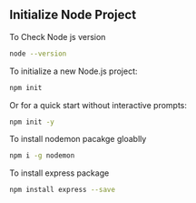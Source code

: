 ## Initialize Node Project


To Check Node js version

```bash
node --version
```



To initialize a new Node.js project:

```bash
npm init
```

Or for a quick start without interactive prompts:

```bash
npm init -y
```

To install nodemon pacakge gloablly

```bash
npm i -g nodemon
```

To install express package

```bash
npm install express --save
```